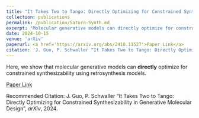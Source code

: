 ```yaml
---
title: "It Takes Two to Tango: Directly Optimizing for Constrained Synthesizability in Generative Molecular Design"
collection: publications
permalink: /publication/Saturn-Synth.md
excerpt: "Molecular generative models can directly optimize for constrained synthesizability."
date: 2024-10-15
venue: 'arXiv'
paperurl: <a href='https://arxiv.org/abs/2410.11527'>Paper Link</a>
citation: 'J. Guo, P. Schwaller “It Takes Two to Tango: Directly Optimizing for Constrained Synthesizability in Generative Molecular Design”, <i>arXiv</i>, 2024.'
---
```

Here, we show that molecular generative models can **directly** optimize for constrained synthesizability using retrosynthesis models.

[Paper Link](https://arxiv.org/abs/2410.11527)

Recommended Citation: J. Guo, P. Schwaller “It Takes Two to Tango: Directly Optimizing for Constrained Synthesizability in Generative Molecular Design”, <i>arXiv</i>, 2024.
